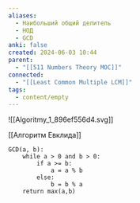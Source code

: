 ```yaml
---
aliases:
  - Наибольший общий делитель
  - НОД
  - GCD
anki: false
created: 2024-06-03 10:44
parent:
  - "[[511 Numbers Theory MOC]]"
connected:
  - "[[Least Common Multiple LCM]]"
tags:
  - content/empty
---
```


![[Algoritmy_1_896ef556d4.svg]]

[[Алгоритм Евклида]]

```
GCD(a, b):
    while a > 0 and b > 0:
        if a >= b:
            a = a % b
        else:
            b = b % a
    return max(a,b)
```